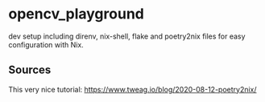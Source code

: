# opencv_playground

dev setup including direnv, nix-shell, flake and poetry2nix files for easy configuration with Nix.

## Sources
This very nice tutorial:
https://www.tweag.io/blog/2020-08-12-poetry2nix/